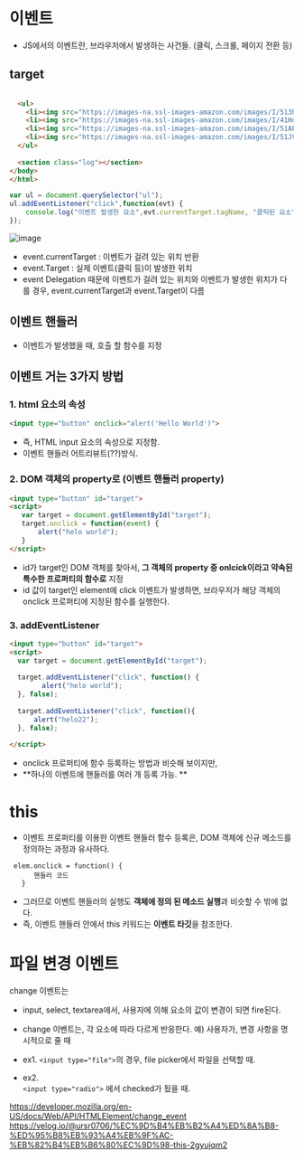 # 이벤트

- JS에서의 이벤트란, 브라우저에서 발생하는 사건들. (클릭, 스크롤, 페이지 전환 등)



## target

```html
 
  <ul>
    <li><img src="https://images-na.ssl-images-amazon.com/images/I/513hgSybYgL._AC_SY400_.jpg" class="product-image" >A1</li>
    <li><img src="https://images-na.ssl-images-amazon.com/images/I/41HoczBHr2L._AC_SY400_.jpg" class="product-image" >A2</li>
    <li><img src="https://images-na.ssl-images-amazon.com/images/I/51AEI3isFiL._AC_SY400_.jpg" class="product-image" >A3</li>
    <li><img src="https://images-na.ssl-images-amazon.com/images/I/51JVp8YV3ZL._AC_SY400_.jpg" class="product-image" >A4</li>
  </ul>
  
  <section class="log"></section>
</body>
</html>
```

```javascript
var ul = document.querySelector("ul");
ul.addEventListener("click",function(evt) {
    console.log("이벤트 발생한 요소",evt.currentTarget.tagName, "클릭된 요소", evt.target.tagName);
});
```
![image](https://user-images.githubusercontent.com/15938354/130775749-802d5aaa-49c8-4991-8cff-b61acc6550a7.png)


- event.currentTarget : 이벤트가 걸려 있는 위치 반환
- event.Target : 실제 이벤트(클릭 등)이 발생한 위치
- event Delegation 때문에 이벤트가 걸려 있는 위치와 이벤트가 발생한 위치가 다를 경우, event.currentTarget과 event.Target이 다름

## 이벤트 핸들러
- 이벤트가 발생했을 때, 호출 할 함수를 지정 



## 이벤트 거는 3가지 방법


### 1. html 요소의 속성  
```html
<input type="button" onclick="alert('Hello World')"> 
```

- 즉, HTML input 요소의 속성으로 지정함. 
- 이벤트 핸들러 어트리뷰트(??)방식.


### 2. DOM 객체의 property로  (이벤트 핸들러 property)

```html
<input type="button" id="target">
<script>
   var target = document.getElementById("target");
   target.onclick = function(event) {
       alert("helo world"); 
   }
</script>
```

- id가 target인 DOM 객체를 찾아서, **그 객체의 property 중 onlcick이라고 약속된 특수한 프로퍼티의 함수로** 지정
- id 값이 target인 element에 click 이벤트가 발생하면, 브라우저가 해당 객체의 onclick 프로퍼티에 지정된 함수를 실행한다.


### 3. addEventListener

```html
<input type="button" id="target">
<script>
  var target = document.getElementById("target");
   
  target.addEventListener("click", function() {
        alert("helo world");
  }, false);
   
  target.addEventListener("click", function(){
      alert("helo22");
  }, false);
   
</script>
```
- onclick 프로퍼티에 함수 등록하는 방법과 비슷해 보이지만,
- **하나의 이벤트에 핸들러를 여러 개 등록 가능. **



# this
- 이벤트 프로퍼티를 이용한 이벤트 핸들러 함수 등록은, DOM 객체에 신규 메소드를 정의하는 과정과 유사하다.

```
 elem.onclick = function() {
      핸들러 코드
   }
```

- 그러므로 이벤트 핸들러의 실행도 **객체에 정의 된 메소드 실행**과 비슷할 수 밖에 없다.
- 즉, 이벤트 핸들러 안에서 this 키워드는 **이벤트 타깃**을 참조한다.


# 파일 변경 이벤트

change 이벤트는 
 - input, select, textarea에서, 사용자에 의해 요소의 값이 변경이 되면 fire된다. 

 - change 이벤트는, 각 요소에 따라 다르게 반응한다. 
 예) 사용자가, 변경 사항을 명시적으로 줄 때 
  - ex1.  ```<input type="file">```의 경우, file picker에서 파일을 선택할 때. 
  - ex2.  
 ```<input type="radio">```
  에서 checked가 됬을 때. 




https://developer.mozilla.org/en-US/docs/Web/API/HTMLElement/change_event
https://velog.io/@ursr0706/%EC%9D%B4%EB%B2%A4%ED%8A%B8-%ED%95%B8%EB%93%A4%EB%9F%AC-%EB%82%B4%EB%B6%80%EC%9D%98-this-2gyujqm2
